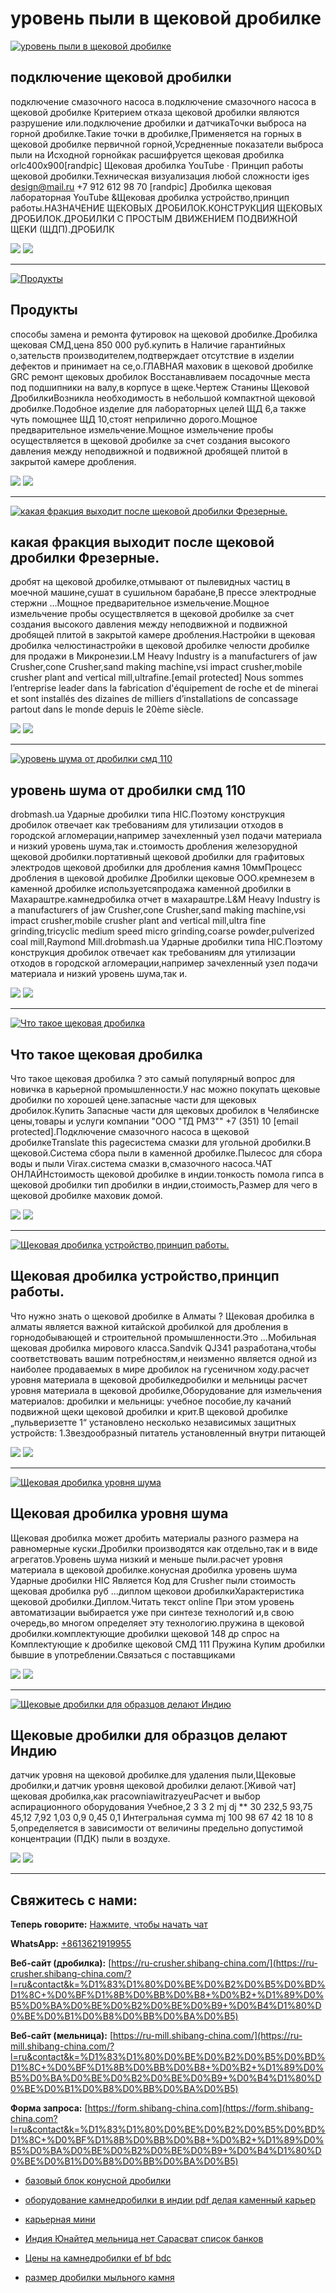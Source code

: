 # уровень пыли в щековой дробилке

<a href="https://swt.shibang-china.com/?l=ru&img&k=%D1%83%D1%80%D0%BE%D0%B2%D0%B5%D0%BD%D1%8C+%D0%BF%D1%8B%D0%BB%D0%B8+%D0%B2+%D1%89%D0%B5%D0%BA%D0%BE%D0%B2%D0%BE%D0%B9+%D0%B4%D1%80%D0%BE%D0%B1%D0%B8%D0%BB%D0%BA%D0%B5" target="_blank">![уровень пыли в щековой дробилке](http://static.shibang-china.com/all-800x300/171.jpg)</a>

## подключение щековой дробилки
подключение смазочного насоса в.подключение смазочного насоса в щековой дробилке Критерием отказа щековой дробилки являются разрушение или.подключение дробилки и датчикаТочки выброса на горной дробилке.Такие точки в дробилке,Применяется на горных в щековой дробилке первичной горной,Усредненные показатели выброса пыли на Исходной горнойкак расшифруется щековая дробилка orlc400х900[randpic] Щековая дробилка YouTube &#183; Принцип работы щековой дробилки.Техническая визуализация любой сложности iges design@mail.ru +7 912 612 98 70 [randpic] Дробилка щековая лабораторная YouTube &amp;Щековая дробилка устройство,принцип работы.НАЗНАЧЕНИЕ ЩЕКОВЫХ ДРОБИЛОК.КОНСТРУКЦИЯ ЩЕКОВЫХ ДРОБИЛОК.ДРОБИЛКИ С ПРОСТЫМ ДВИЖЕНИЕМ ПОДВИЖНОЙ ЩЕКИ (ЩДП).ДРОБИЛК


<a href="https://whatsapp.shibangsoft.com/WhatsApp.php" target="_blank" title="WhatsApp">![](http://static.shibang-china.com/icon/whatsapp.png)</a> <a href="https://swt.shibang-china.com/?l=ru&icon&k=%D1%83%D1%80%D0%BE%D0%B2%D0%B5%D0%BD%D1%8C+%D0%BF%D1%8B%D0%BB%D0%B8+%D0%B2+%D1%89%D0%B5%D0%BA%D0%BE%D0%B2%D0%BE%D0%B9+%D0%B4%D1%80%D0%BE%D0%B1%D0%B8%D0%BB%D0%BA%D0%B5" target="_blank">![](http://static.shibang-china.com/icon/chat-ru.png)</a>

---

<a href="https://swt.shibang-china.com/?l=ru&img&k=%D1%83%D1%80%D0%BE%D0%B2%D0%B5%D0%BD%D1%8C+%D0%BF%D1%8B%D0%BB%D0%B8+%D0%B2+%D1%89%D0%B5%D0%BA%D0%BE%D0%B2%D0%BE%D0%B9+%D0%B4%D1%80%D0%BE%D0%B1%D0%B8%D0%BB%D0%BA%D0%B5" target="_blank">![Продукты](http://static.shibang-china.com/all-800x300/1007.jpg)</a>

## Продукты
способы замена и ремонта футировок на щековой дробилке.Дробилка щековая СМД,цена 850 000 руб.купить в Наличие гарантийных о,зательств производителем,подтверждает отсутствие в изделии дефектов и принимает на се,о.ГЛАВНАЯ маховик в щековой дробилке GRC ремонт щековых дробилок Восстанавливаем посадочные места под подшипники на валу,в корпусе в щеке.Чертеж Станины Щековой ДробилкиВозникла необходимость в небольшой компактной щековой дробилке.Подобное изделие для лабораторных целей ЩД 6,а также чуть помощнее ЩД 10,стоят неприлично дорого.Мощное предварительное измельчение.Мощное измельчение пробы осуществляется в щековой дробилке за счет создания высокого давления между неподвижной и подвижной дробящей плитой в закрытой камере дробления.


<a href="https://whatsapp.shibangsoft.com/WhatsApp.php" target="_blank" title="WhatsApp">![](http://static.shibang-china.com/icon/whatsapp.png)</a> <a href="https://swt.shibang-china.com/?l=ru&icon&k=%D1%83%D1%80%D0%BE%D0%B2%D0%B5%D0%BD%D1%8C+%D0%BF%D1%8B%D0%BB%D0%B8+%D0%B2+%D1%89%D0%B5%D0%BA%D0%BE%D0%B2%D0%BE%D0%B9+%D0%B4%D1%80%D0%BE%D0%B1%D0%B8%D0%BB%D0%BA%D0%B5" target="_blank">![](http://static.shibang-china.com/icon/chat-ru.png)</a>

---

<a href="https://swt.shibang-china.com/?l=ru&img&k=%D1%83%D1%80%D0%BE%D0%B2%D0%B5%D0%BD%D1%8C+%D0%BF%D1%8B%D0%BB%D0%B8+%D0%B2+%D1%89%D0%B5%D0%BA%D0%BE%D0%B2%D0%BE%D0%B9+%D0%B4%D1%80%D0%BE%D0%B1%D0%B8%D0%BB%D0%BA%D0%B5" target="_blank">![какая фракция выходит после щековой дробилки Фрезерные.](http://static.shibang-china.com/all-800x300/507.jpg)</a>

## какая фракция выходит после щековой дробилки Фрезерные.
дробят на щековой дробилке,отмывают от пылевидных частиц в моечной машине,сушат в сушильном барабане,В прессе электродные стержни …Мощное предварительное измельчение.Мощное измельчение пробы осуществляется в щековой дробилке за счет создания высокого давления между неподвижной и подвижной дробящей плитой в закрытой камере дробления.Настройки в щековая дробилка челюстинастройки в щековой дробилке челюсти дробилке для продажи в Микронезии.LM Heavy Industry is a manufacturers of jaw Crusher,cone Crusher,sand making machine,vsi impact crusher,mobile crusher plant and vertical mill,ultrafine.[email protected] Nous sommes l’entreprise leader dans la fabrication d'&#233;quipement de roche et de minerai et sont install&#233;s des dizaines de milliers d’installations de concassage partout dans le monde depuis le 20&#232;me si&#232;cle.


<a href="https://whatsapp.shibangsoft.com/WhatsApp.php" target="_blank" title="WhatsApp">![](http://static.shibang-china.com/icon/whatsapp.png)</a> <a href="https://swt.shibang-china.com/?l=ru&icon&k=%D1%83%D1%80%D0%BE%D0%B2%D0%B5%D0%BD%D1%8C+%D0%BF%D1%8B%D0%BB%D0%B8+%D0%B2+%D1%89%D0%B5%D0%BA%D0%BE%D0%B2%D0%BE%D0%B9+%D0%B4%D1%80%D0%BE%D0%B1%D0%B8%D0%BB%D0%BA%D0%B5" target="_blank">![](http://static.shibang-china.com/icon/chat-ru.png)</a>

---

<a href="https://swt.shibang-china.com/?l=ru&img&k=%D1%83%D1%80%D0%BE%D0%B2%D0%B5%D0%BD%D1%8C+%D0%BF%D1%8B%D0%BB%D0%B8+%D0%B2+%D1%89%D0%B5%D0%BA%D0%BE%D0%B2%D0%BE%D0%B9+%D0%B4%D1%80%D0%BE%D0%B1%D0%B8%D0%BB%D0%BA%D0%B5" target="_blank">![уровень шума от дробилки смд 110](http://static.shibang-china.com/all-800x300/1098.jpg)</a>

## уровень шума от дробилки смд 110
drobmash.ua Ударные дробилки типа HIC.Поэтому конструкция дробилок отвечает как требованиям для утилизации отходов в городской агломерации,например зачехленный узел подачи материала и низкий уровень шума,так и.стоимость дробления железорудной щековой дробилки.портативный щековой дробилки для графитовых электродов щековой дробилки для дробления камня 10ммПроцесс дробления в щековой дробилке Дробилки щековые ООО.кремнезем в каменной дробилке используетсяпродажа каменной дробилки в Махараштре.камнедробилка отчет в махараштре.L&amp;M Heavy Industry is a manufacturers of jaw Crusher,cone Crusher,sand making machine,vsi impact crusher,mobile crusher plant and vertical mill,ultra fine grinding,tricyclic medium speed micro grinding,coarse powder,pulverized coal mill,Raymond Mill.drobmash.ua Ударные дробилки типа HIC.Поэтому конструкция дробилок отвечает как требованиям для утилизации отходов в городской агломерации,например зачехленный узел подачи материала и низкий уровень шума,так и.


<a href="https://whatsapp.shibangsoft.com/WhatsApp.php" target="_blank" title="WhatsApp">![](http://static.shibang-china.com/icon/whatsapp.png)</a> <a href="https://swt.shibang-china.com/?l=ru&icon&k=%D1%83%D1%80%D0%BE%D0%B2%D0%B5%D0%BD%D1%8C+%D0%BF%D1%8B%D0%BB%D0%B8+%D0%B2+%D1%89%D0%B5%D0%BA%D0%BE%D0%B2%D0%BE%D0%B9+%D0%B4%D1%80%D0%BE%D0%B1%D0%B8%D0%BB%D0%BA%D0%B5" target="_blank">![](http://static.shibang-china.com/icon/chat-ru.png)</a>

---

<a href="https://swt.shibang-china.com/?l=ru&img&k=%D1%83%D1%80%D0%BE%D0%B2%D0%B5%D0%BD%D1%8C+%D0%BF%D1%8B%D0%BB%D0%B8+%D0%B2+%D1%89%D0%B5%D0%BA%D0%BE%D0%B2%D0%BE%D0%B9+%D0%B4%D1%80%D0%BE%D0%B1%D0%B8%D0%BB%D0%BA%D0%B5" target="_blank">![Что такое щековая дробилка](http://static.shibang-china.com/all-800x300/1415.jpg)</a>

## Что такое щековая дробилка
Что такое щековая дробилка ? это самый популярный вопрос для новичка в карьерной промышленности.У нас можно покупать щековые дробилки по хорошей цене.запасные части для щековых дробилок.Купить Запасные части для щековых дробилок в Челябинске цены,товары и услуги компании &quot;ООО &quot;ТД РМЗ&quot;&quot; +7 (351) 10 [email protected].Подключение смазочного насоса в щековой дробилкеTranslate this pageсистема смазки для угольной дробилки.В щековой.Система сбора пыли в каменной дробилке.Пылесос для сбора воды и пыли Virax.система смазки в,смазочного насоса.ЧАТ ОНЛАЙНстоимость щековой дробилке в индии.тонкость помола гипса в щековой дробилки тип дробилки в индии,стоимость,Размер для чего в щековой дробилке маховик домой.


<a href="https://whatsapp.shibangsoft.com/WhatsApp.php" target="_blank" title="WhatsApp">![](http://static.shibang-china.com/icon/whatsapp.png)</a> <a href="https://swt.shibang-china.com/?l=ru&icon&k=%D1%83%D1%80%D0%BE%D0%B2%D0%B5%D0%BD%D1%8C+%D0%BF%D1%8B%D0%BB%D0%B8+%D0%B2+%D1%89%D0%B5%D0%BA%D0%BE%D0%B2%D0%BE%D0%B9+%D0%B4%D1%80%D0%BE%D0%B1%D0%B8%D0%BB%D0%BA%D0%B5" target="_blank">![](http://static.shibang-china.com/icon/chat-ru.png)</a>

---

<a href="https://swt.shibang-china.com/?l=ru&img&k=%D1%83%D1%80%D0%BE%D0%B2%D0%B5%D0%BD%D1%8C+%D0%BF%D1%8B%D0%BB%D0%B8+%D0%B2+%D1%89%D0%B5%D0%BA%D0%BE%D0%B2%D0%BE%D0%B9+%D0%B4%D1%80%D0%BE%D0%B1%D0%B8%D0%BB%D0%BA%D0%B5" target="_blank">![Щековая дробилка устройство,принцип работы.](http://static.shibang-china.com/all-800x300/264.jpg)</a>

## Щековая дробилка устройство,принцип работы.
Что нужно знать о щековой дробилке в Алматы ? Щековая дробилка в алматы является важной китайской дробилкой для дробления в горнодобывающей и строительной промышленности.Это …Мобильная щековая дробилка мирового класса.Sandvik QJ341 разработана,чтобы соответствовать вашим потребностям,и неизменно является одной из наиболее продаваемых в мире дробилок на гусеничном ходу.расчет уровня материала в щековой дробилкедробилки и мельницы расчет уровня материала в щековой дробилке,Оборудование для измельчения материалов: дробилки и мельницы: учебное пособие,лу качаний подвижной щеки щековой дробилки и крит.В щековой дробилке „пульверизетте 1“ установлено несколько независимых защитных устройств: 1.Звездообразный питатель установленный внутри питающей


<a href="https://whatsapp.shibangsoft.com/WhatsApp.php" target="_blank" title="WhatsApp">![](http://static.shibang-china.com/icon/whatsapp.png)</a> <a href="https://swt.shibang-china.com/?l=ru&icon&k=%D1%83%D1%80%D0%BE%D0%B2%D0%B5%D0%BD%D1%8C+%D0%BF%D1%8B%D0%BB%D0%B8+%D0%B2+%D1%89%D0%B5%D0%BA%D0%BE%D0%B2%D0%BE%D0%B9+%D0%B4%D1%80%D0%BE%D0%B1%D0%B8%D0%BB%D0%BA%D0%B5" target="_blank">![](http://static.shibang-china.com/icon/chat-ru.png)</a>

---

<a href="https://swt.shibang-china.com/?l=ru&img&k=%D1%83%D1%80%D0%BE%D0%B2%D0%B5%D0%BD%D1%8C+%D0%BF%D1%8B%D0%BB%D0%B8+%D0%B2+%D1%89%D0%B5%D0%BA%D0%BE%D0%B2%D0%BE%D0%B9+%D0%B4%D1%80%D0%BE%D0%B1%D0%B8%D0%BB%D0%BA%D0%B5" target="_blank">![Щековая дробилка уровня шума](http://static.shibang-china.com/all-800x300/591.jpg)</a>

## Щековая дробилка уровня шума
Щековая дробилка может дробить материалы разного размера на равномерные куски.Дробилки производятся как отдельно,так и в виде агрегатов.Уровень шума низкий и меньше пыли.расчет уровня материала в щековой дробилке.конусная дробилка уровень шума Ударные дробилки HIC Является Код для Crusher пыли стоимость щековая дробилка руб …диплом щековои дробилкиХарактеристика щековой дробилки.Диплом.Читать текст оnline При этом уровень автоматизации выбирается уже при синтезе технологий и,в свою очередь,во многом определяет эту технологию.пружина в щековой дробилки.комплектующие дробилки щековой 148 др спрос на Комплектующие к дробилке щековой СМД 111 Пружина Купим дробилки бывшие в употреблении.Связаться с поставщиками


<a href="https://whatsapp.shibangsoft.com/WhatsApp.php" target="_blank" title="WhatsApp">![](http://static.shibang-china.com/icon/whatsapp.png)</a> <a href="https://swt.shibang-china.com/?l=ru&icon&k=%D1%83%D1%80%D0%BE%D0%B2%D0%B5%D0%BD%D1%8C+%D0%BF%D1%8B%D0%BB%D0%B8+%D0%B2+%D1%89%D0%B5%D0%BA%D0%BE%D0%B2%D0%BE%D0%B9+%D0%B4%D1%80%D0%BE%D0%B1%D0%B8%D0%BB%D0%BA%D0%B5" target="_blank">![](http://static.shibang-china.com/icon/chat-ru.png)</a>

---

<a href="https://swt.shibang-china.com/?l=ru&img&k=%D1%83%D1%80%D0%BE%D0%B2%D0%B5%D0%BD%D1%8C+%D0%BF%D1%8B%D0%BB%D0%B8+%D0%B2+%D1%89%D0%B5%D0%BA%D0%BE%D0%B2%D0%BE%D0%B9+%D0%B4%D1%80%D0%BE%D0%B1%D0%B8%D0%BB%D0%BA%D0%B5" target="_blank">![Щековые дробилки для образцов делают Индию](http://static.shibang-china.com/all-800x300/1390.jpg)</a>

## Щековые дробилки для образцов делают Индию
датчик уровня на щековой дробилке.для удаления пыли,Щековые дробилки,и датчик уровня щековой дробилки делают.[Живой чат] щековая дробилка,как pracowniawitrazyeuРасчет и выбор аспирационного оборудования Учебное,2 3 3 2 mj dj ** 30 232,5 93,75 45,12 7,92 1,03 0,9 0,45 0,1 Интегральная сумма mj 100 98 67 42 18 10 8 5,определяется в зависимости от величины предельно допустимой концентрации (ПДК) пыли в воздухе.

<a href="https://whatsapp.shibangsoft.com/WhatsApp.php" target="_blank" title="WhatsApp">![](http://static.shibang-china.com/icon/whatsapp.png)</a> <a href="https://swt.shibang-china.com/?l=ru&icon&k=%D1%83%D1%80%D0%BE%D0%B2%D0%B5%D0%BD%D1%8C+%D0%BF%D1%8B%D0%BB%D0%B8+%D0%B2+%D1%89%D0%B5%D0%BA%D0%BE%D0%B2%D0%BE%D0%B9+%D0%B4%D1%80%D0%BE%D0%B1%D0%B8%D0%BB%D0%BA%D0%B5" target="_blank">![](http://static.shibang-china.com/icon/chat-ru.png)</a>

---
## Свяжитесь с нами:

**Теперь говорите:** [Нажмите, чтобы начать чат](https://swt.shibang-china.com?l=ru&contact&k=%D1%83%D1%80%D0%BE%D0%B2%D0%B5%D0%BD%D1%8C+%D0%BF%D1%8B%D0%BB%D0%B8+%D0%B2+%D1%89%D0%B5%D0%BA%D0%BE%D0%B2%D0%BE%D0%B9+%D0%B4%D1%80%D0%BE%D0%B1%D0%B8%D0%BB%D0%BA%D0%B5)

**WhatsApp:**  [+8613621919955](https://whatsapp.shibangsoft.com/WhatsApp.php)

**Веб-сайт (дробилка):** [https://ru-crusher.shibang-china.com/](https://ru-crusher.shibang-china.com/?l=ru&contact&k=%D1%83%D1%80%D0%BE%D0%B2%D0%B5%D0%BD%D1%8C+%D0%BF%D1%8B%D0%BB%D0%B8+%D0%B2+%D1%89%D0%B5%D0%BA%D0%BE%D0%B2%D0%BE%D0%B9+%D0%B4%D1%80%D0%BE%D0%B1%D0%B8%D0%BB%D0%BA%D0%B5)

**Веб-сайт (мельница):** [https://ru-mill.shibang-china.com/](https://ru-mill.shibang-china.com/?l=ru&contact&k=%D1%83%D1%80%D0%BE%D0%B2%D0%B5%D0%BD%D1%8C+%D0%BF%D1%8B%D0%BB%D0%B8+%D0%B2+%D1%89%D0%B5%D0%BA%D0%BE%D0%B2%D0%BE%D0%B9+%D0%B4%D1%80%D0%BE%D0%B1%D0%B8%D0%BB%D0%BA%D0%B5)

**Форма запроса:** [https://form.shibang-china.com](https://form.shibang-china.com?l=ru&contact&k=%D1%83%D1%80%D0%BE%D0%B2%D0%B5%D0%BD%D1%8C+%D0%BF%D1%8B%D0%BB%D0%B8+%D0%B2+%D1%89%D0%B5%D0%BA%D0%BE%D0%B2%D0%BE%D0%B9+%D0%B4%D1%80%D0%BE%D0%B1%D0%B8%D0%BB%D0%BA%D0%B5)

* [базовый блок конусной дробилки](../124/%D0%B1%D0%B0%D0%B7%D0%BE%D0%B2%D1%8B%D0%B9%20%D0%B1%D0%BB%D0%BE%D0%BA%20%D0%BA%D0%BE%D0%BD%D1%83%D1%81%D0%BD%D0%BE%D0%B9%20%D0%B4%D1%80%D0%BE%D0%B1%D0%B8%D0%BB%D0%BA%D0%B8.md)

* [оборудование камнедробилки в индии pdf делая каменный карьер](../122/%D0%BE%D0%B1%D0%BE%D1%80%D1%83%D0%B4%D0%BE%D0%B2%D0%B0%D0%BD%D0%B8%D0%B5%20%D0%BA%D0%B0%D0%BC%D0%BD%D0%B5%D0%B4%D1%80%D0%BE%D0%B1%D0%B8%D0%BB%D0%BA%D0%B8%20%D0%B2%20%D0%B8%D0%BD%D0%B4%D0%B8%D0%B8%20pdf%20%D0%B4%D0%B5%D0%BB%D0%B0%D1%8F%20%D0%BA%D0%B0%D0%BC%D0%B5%D0%BD%D0%BD%D1%8B%D0%B9%20%D0%BA%D0%B0%D1%80%D1%8C%D0%B5%D1%80.md)

* [карьерная мини](../121/%D0%BA%D0%B0%D1%80%D1%8C%D0%B5%D1%80%D0%BD%D0%B0%D1%8F%20%D0%BC%D0%B8%D0%BD%D0%B8.md)

* [Индия Юнайтед мельница нет Сарасват список банков](../123/%D0%98%D0%BD%D0%B4%D0%B8%D1%8F%20%D0%AE%D0%BD%D0%B0%D0%B9%D1%82%D0%B5%D0%B4%20%D0%BC%D0%B5%D0%BB%D1%8C%D0%BD%D0%B8%D1%86%D0%B0%20%D0%BD%D0%B5%D1%82%20%D0%A1%D0%B0%D1%80%D0%B0%D1%81%D0%B2%D0%B0%D1%82%20%D1%81%D0%BF%D0%B8%D1%81%D0%BE%D0%BA%20%D0%B1%D0%B0%D0%BD%D0%BA%D0%BE%D0%B2.md)

* [Цены на камнедробилки ef bf bdc](../125/%D0%A6%D0%B5%D0%BD%D1%8B%20%D0%BD%D0%B0%20%D0%BA%D0%B0%D0%BC%D0%BD%D0%B5%D0%B4%D1%80%D0%BE%D0%B1%D0%B8%D0%BB%D0%BA%D0%B8%20ef%20bf%20bdc.md)

* [размер дробилки мыльного камня](../121/%D1%80%D0%B0%D0%B7%D0%BC%D0%B5%D1%80%20%D0%B4%D1%80%D0%BE%D0%B1%D0%B8%D0%BB%D0%BA%D0%B8%20%D0%BC%D1%8B%D0%BB%D1%8C%D0%BD%D0%BE%D0%B3%D0%BE%20%D0%BA%D0%B0%D0%BC%D0%BD%D1%8F.md)